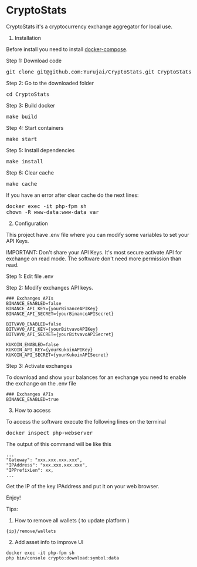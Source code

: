 CryptoStats
===========

CryptoStats it's a cryptocurrency exchange aggregator for local use.

1. Installation

Before install you need to install [docker-compose](https://docs.docker.com/compose/install/).

Step 1: Download code
<pre>
git clone git@github.com:Yurujai/CryptoStats.git CryptoStats
</pre>

Step 2: Go to the downloaded folder
<pre>
cd CryptoStats
</pre>

Step 3: Build docker
<pre>
make build
</pre>

Step 4: Start containers
<pre>
make start
</pre>

Step 5: Install dependencies
<pre>
make install
</pre>

Step 6: Clear cache
<pre>
make cache
</pre>

If you have an error after clear cache do the next lines:

<pre>
docker exec -it php-fpm sh
chown -R www-data:www-data var
</pre>

2. Configuration

This project have .env file where you can modify some variables to set your API Keys.

IMPORTANT: Don't share your API Keys. It's most secure activate API for exchange on read mode. The software don't need more permission than read.

Step 1: Edit file .env

Step 2: Modify exchanges API keys.

```
### Exchanges APIs
BINANCE_ENABLED=false
BINANCE_API_KEY={yourBinanceAPIKey}
BINANCE_API_SECRET={yourBinanceAPISecret}

BITVAVO_ENABLED=false
BITVAVO_API_KEY={yourBitvavoAPIKey}
BITVAVO_API_SECRET={yourBitvavoAPISecret}

KUKOIN_ENABLED=false
KUKOIN_API_KEY={yourKukoinAPIKey}
KUKOIN_API_SECRET={yourKukoinAPISecret}
```

Step 3: Activate exchanges

To download and show your balances for an exchange you need to enable the exchange on the .env file
```
### Exchanges APIs
BINANCE_ENABLED=true
```

3. How to access

To access the software execute the following lines on the terminal
<pre>
docker inspect php-webserver
</pre>

The output of this command will be like this
```
...
"Gateway": "xxx.xxx.xxx.xxx",
"IPAddress": "xxx.xxx.xxx.xxx",
"IPPrefixLen": xx,
...
```

Get the IP of the key IPAddress and put it on your web browser.

Enjoy!


Tips:

1. How to remove all wallets ( to update platform )

```
{ip}/remove/wallets
```

2. Add asset info to improve UI

```
docker exec -it php-fpm sh
php bin/console crypto:download:symbol:data
```
